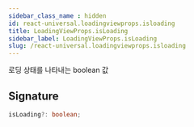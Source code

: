 ```yaml
---
sidebar_class_name : hidden
id: react-universal.loadingviewprops.isloading
title: LoadingViewProps.isLoading
sidebar_label: LoadingViewProps.isLoading
slug: /react-universal.loadingviewprops.isloading
---
```






로딩 상태를 나타내는 boolean 값

## Signature

```typescript
isLoading?: boolean;
```
